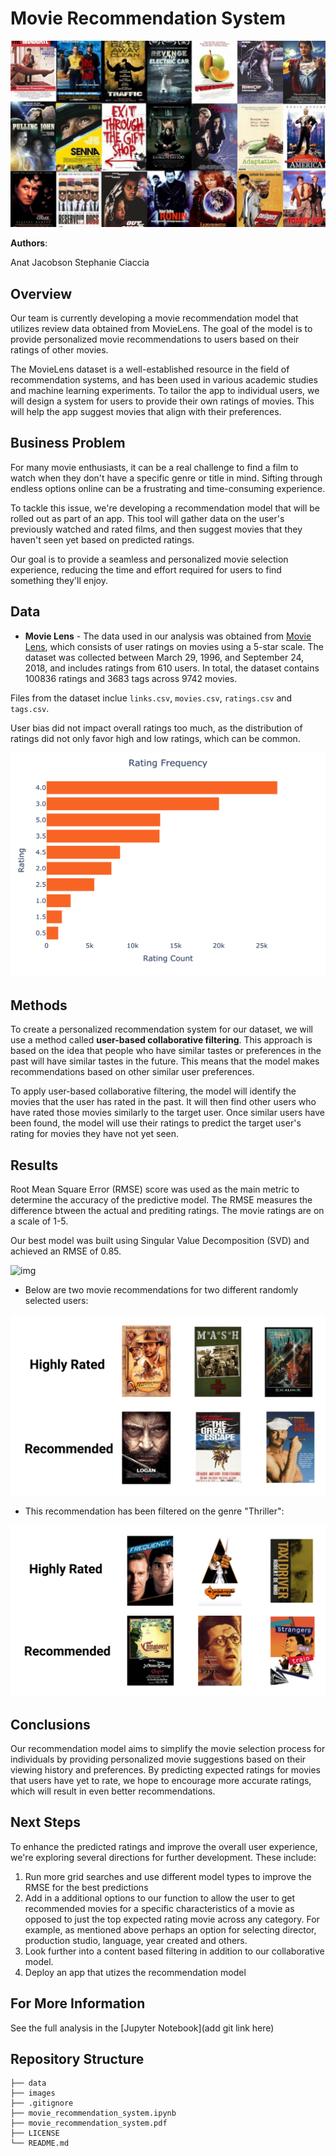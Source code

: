 # Movie Recommendation System

![img](images/head_image.jpeg)

**Authors**:

Anat Jacobson
Stephanie Ciaccia

## Overview

Our team is currently developing a movie recommendation model that utilizes review data obtained from MovieLens. The goal of the model is to provide personalized movie recommendations to users based on their ratings of other movies.

The MovieLens dataset is a well-established resource in the field of recommendation systems, and has been used in various academic studies and machine learning experiments. To tailor the app to individual users, we will design a system for users to provide their own ratings of movies. This will help the app suggest movies that align with their preferences.

## Business Problem

For many movie enthusiasts, it can be a real challenge to find a film to watch when they don't have a specific genre or title in mind. Sifting through endless options online can be a frustrating and time-consuming experience.

To tackle this issue, we're developing a recommendation model that will be rolled out as part of an app. This tool will gather data on the user's previously watched and rated films, and then suggest movies that they haven't seen yet based on predicted ratings.

Our goal is to provide a seamless and personalized movie selection experience, reducing the time and effort required for users to find something they'll enjoy.


## Data

- **Movie Lens** - The data used in our analysis was obtained from [Movie Lens]([http://movielens.org]), which consists of user ratings on movies using a 5-star scale. The dataset was collected between March 29, 1996, and September 24, 2018, and includes ratings from 610 users. In total, the dataset contains 100836 ratings and 3683 tags across 9742 movies.

Files from the dataset inclue `links.csv`, `movies.csv`, `ratings.csv` and `tags.csv`.

User bias did not impact overall ratings too much, as the distribution of ratings did not only favor high and low ratings, which can be common.

![img](images/rating_frequence.jpg)

## Methods

To create a personalized recommendation system for our dataset, we will use a method called **user-based collaborative filtering**. This approach is based on the idea that people who have similar tastes or preferences in the past will have similar tastes in the future. This means that the model makes recommendations based on other similar user preferences.

To apply user-based collaborative filtering, the model will identify the movies that the user has rated in the past. It will then find other users who have rated those movies similarly to the target user. Once similar users have been found, the model will use their ratings to predict the target user's rating for movies they have not yet seen.

## Results

Root Mean Square Error (RMSE) score was used as the main metric to determine the accuracy of the predictive model. The RMSE measures the difference btween the actual and prediting ratings. The movie ratings are on a scale of 1-5. 

Our best model was built using Singular Value Decomposition (SVD) and achieved an RMSE of 0.85.

![img](images/model_performance.png)

- Below are two movie recommendations for two different randomly selected users:

![img](images/rec_1.png)

- This recommendation has been filtered on the genre "Thriller":

![img](images/rec_2.png)

## Conclusions

Our recommendation model aims to simplify the movie selection process for individuals by providing personalized movie suggestions based on their viewing history and preferences. By predicting expected ratings for movies that users have yet to rate, we hope to encourage more accurate ratings, which will result in even better recommendations.

## Next Steps

To enhance the predicted ratings and improve the overall user experience, we're exploring several directions for further development. These include:

1. Run more grid searches and use different model types to improve the RMSE for the best predictions
2. Add in a additional options to our function to allow the user to get recommended movies for a specific characteristics of a movie as opposed to just the top expected rating movie across any category. For example, as mentioned above perhaps an option for selecting director, production studio, language, year created and others. 
3. Look further into a content based filtering in addition to our collaborative model. 
4. Deploy an app that utizes the recommendation model


## For More Information

See the full analysis in the [Jupyter Notebook](add git link here)

## Repository Structure

```
├── data
├── images
├── .gitignore
├── movie_recommendation_system.ipynb
├── movie_recommendation_system.pdf
├── LICENSE
└── README.md

